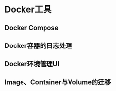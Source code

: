 


# Docker工具  
<!-- 
推荐 5 款超好用的开源 Docker 工具！
https://mp.weixin.qq.com/s/jxMuLZNsMacKDXoVmooS-A
Docker 容器故障排查工具
https://mp.weixin.qq.com/s/8lOTyNogYRFsqLpE45217w
-->

## Docker Compose  
<!-- 
Docker从入门到掉坑(三)：容器太多，操作好麻烦
https://mp.weixin.qq.com/s?__biz=MzI4Njc5NjM1NQ==&mid=2247490521&idx=1&sn=c5a1cdf7a574ea3f65fd497a6fde26be&chksm=ebd624f5dca1ade329637e7b93a145d1cc647e06dcc0949037bec468d2a454cd3a0784688e65&mpshare=1&scene=1&srcid=&sharer_sharetime=1574655285118&sharer_shareid=b256218ead787d58e0b58614a973d00d&key=2459be73db906624b163fbe0e185474595ab24a36758f15ae0dead160e9db848b8329969966c7c73f110561fa6ba54f1bc940f337a7513baa1301b89953f53c135c5965279b2e798642d23b75fa34c22&ascene=1&uin=MTE1MTYxNzY2MQ%3D%3D&devicetype=Windows+10&version=62070152&lang=zh_CN&pass_ticket=iTkKo8IrxoXV%2FQ1p1Nm%2FqrCiHRjPcPjIl4dp2uE1rTwZVCMYw8j8RixABOBKh894
-->

## Docker容器的日志处理  

<!-- 

Docker容器的日志处理
https://mp.weixin.qq.com/s/1CT1K9UPWN8k2G_JkK3EwA、
1、避免使用本地存储。应用镜像启动后，文件系统是临时的，崩溃后即被销毁。持久化数据，文件等需要存储到SDS，FDS等后端存储服务中

2、应用日志不能写到本地文件，需要写到标准输出或者标准错误，平台负责收集、汇总和后续的各种处理。
-->


## Docker环境管理UI   

<!-- 
https://mp.weixin.qq.com/s?__biz=MzI5ODQ2MzI3NQ==&mid=2247488015&idx=1&sn=f7640dc2aab0d95245ba8b521adc5eb3&chksm=eca42b4bdbd3a25d75ac2c30fdaa25a38a0db560b0e85f0794c56a07d537f75163dd42788c50&mpshare=1&scene=1&srcid=&sharer_sharetime=1569341646799&sharer_shareid=b256218ead787d58e0b58614a973d00d&key=2a4ff15fdd846346cca6724726c97c2197535a0af73ab946d789ddcb5bca832c59fc3b05e664926e093344c971b6894e335e858ff18a4493851dba74507020c7655f3aa9bb719e55759c5086086dea2f&ascene=1&uin=MTE1MTYxNzY2MQ==&devicetype=Windows+10&version=62060844&lang=zh_CN&pass_ticket=+eyejsSYMk60ZUY/pK4YBKveSPIi8GUzrQvyveBksIipCvi8KhPkraBA4Eyx2jY/

-->


## Image、Container与Volume的迁移  

<!-- 
Docker中Image、Container与Volume的迁移 
https://mp.weixin.qq.com/s?__biz=MzI5ODQ2MzI3NQ==&mid=2247487574&idx=1&sn=c090e4519a6fffb28948163c8eda95db&chksm=eca42912dbd3a0047c4f276cd952e08d54b44ebd39a003330ebafb5bec2325afc20790017891&mpshare=1&scene=1&srcid=&sharer_sharetime=1564819199671&sharer_shareid=b256218ead787d58e0b58614a973d00d&key=36a99a852770fa0330b037891b39d1d89469c92c642359ebdf838f10834d7dd3bc59eed05e1ccf7cc06fbbab965aa2ebfc56659a4988359f0ddb24c51635b335556f5eaa0d0d8a7620a5711ff706a22d&ascene=1&uin=MTE1MTYxNzY2MQ%3D%3D&devicetype=Windows+10&version=62060834&lang=zh_CN&pass_ticket=zhEeTRlUj2jOU%2BViRcFppZN6Of1GEVvjFC4LgWQHaWXOU%2BbrtjAa9zXMzxDyweUD
-->